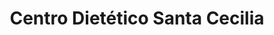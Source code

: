 ---
title: "Centro Dietético Santa Cecilia"
url: /sevilla/centro-dietetico-santa-cecilia/
shop: Kräuter
---